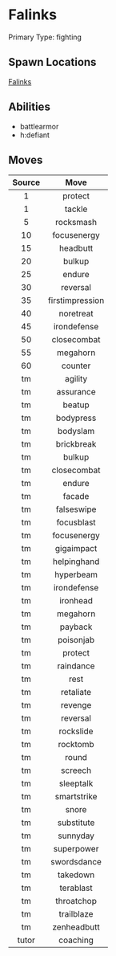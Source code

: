 # Falinks  
Primary Type: fighting  
  
## Spawn Locations  
[Falinks](/data/spawn_presets/falinks.md)  
  
## Abilities  
  * battlearmor
  * h:defiant
  
  
## Moves  
  
| Source | Move |  
|:---:|:---:|  
| 1 | protect |  
| 1 | tackle |  
| 5 | rocksmash |  
| 10 | focusenergy |  
| 15 | headbutt |  
| 20 | bulkup |  
| 25 | endure |  
| 30 | reversal |  
| 35 | firstimpression |  
| 40 | noretreat |  
| 45 | irondefense |  
| 50 | closecombat |  
| 55 | megahorn |  
| 60 | counter |  
| tm | agility |  
| tm | assurance |  
| tm | beatup |  
| tm | bodypress |  
| tm | bodyslam |  
| tm | brickbreak |  
| tm | bulkup |  
| tm | closecombat |  
| tm | endure |  
| tm | facade |  
| tm | falseswipe |  
| tm | focusblast |  
| tm | focusenergy |  
| tm | gigaimpact |  
| tm | helpinghand |  
| tm | hyperbeam |  
| tm | irondefense |  
| tm | ironhead |  
| tm | megahorn |  
| tm | payback |  
| tm | poisonjab |  
| tm | protect |  
| tm | raindance |  
| tm | rest |  
| tm | retaliate |  
| tm | revenge |  
| tm | reversal |  
| tm | rockslide |  
| tm | rocktomb |  
| tm | round |  
| tm | screech |  
| tm | sleeptalk |  
| tm | smartstrike |  
| tm | snore |  
| tm | substitute |  
| tm | sunnyday |  
| tm | superpower |  
| tm | swordsdance |  
| tm | takedown |  
| tm | terablast |  
| tm | throatchop |  
| tm | trailblaze |  
| tm | zenheadbutt |  
| tutor | coaching |  
  
